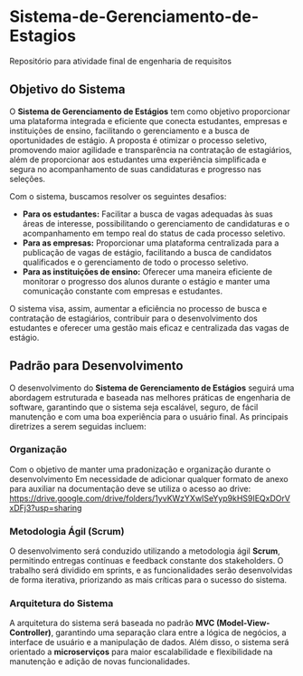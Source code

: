 # Sistema-de-Gerenciamento-de-Estagios
Repositório para atividade final de engenharia de requisitos
## Objetivo do Sistema

O **Sistema de Gerenciamento de Estágios** tem como objetivo proporcionar uma plataforma integrada e eficiente que conecta estudantes, empresas e instituições de ensino, facilitando o gerenciamento e a busca de oportunidades de estágio. A proposta é otimizar o processo seletivo, promovendo maior agilidade e transparência na contratação de estagiários, além de proporcionar aos estudantes uma experiência simplificada e segura no acompanhamento de suas candidaturas e progresso nas seleções.

Com o sistema, buscamos resolver os seguintes desafios:

- **Para os estudantes:** Facilitar a busca de vagas adequadas às suas áreas de interesse, possibilitando o gerenciamento de candidaturas e o acompanhamento em tempo real do status de cada processo seletivo.
- **Para as empresas:** Proporcionar uma plataforma centralizada para a publicação de vagas de estágio, facilitando a busca de candidatos qualificados e o gerenciamento de todo o processo seletivo.
- **Para as instituições de ensino:** Oferecer uma maneira eficiente de monitorar o progresso dos alunos durante o estágio e manter uma comunicação constante com empresas e estudantes.

O sistema visa, assim, aumentar a eficiência no processo de busca e contratação de estagiários, contribuir para o desenvolvimento dos estudantes e oferecer uma gestão mais eficaz e centralizada das vagas de estágio.

## Padrão para Desenvolvimento

O desenvolvimento do **Sistema de Gerenciamento de Estágios** seguirá uma abordagem estruturada e baseada nas melhores práticas de engenharia de software, garantindo que o sistema seja escalável, seguro, de fácil manutenção e com uma boa experiência para o usuário final. As principais diretrizes a serem seguidas incluem:

### Organização

Com o objetivo de manter uma pradonização e organização durante o desenvolvimento
Em necessidade de adicionar qualquer formato de anexo para auxiliar na documentação deve se utiliza o acesso ao drive: https://drive.google.com/drive/folders/1yvKWzYXwISeYyp9kHS9IEQxDOrVxDFj3?usp=sharing

### Metodologia Ágil (Scrum)
O desenvolvimento será conduzido utilizando a metodologia ágil **Scrum**, permitindo entregas contínuas e feedback constante dos stakeholders. O trabalho será dividido em sprints, e as funcionalidades serão desenvolvidas de forma iterativa, priorizando as mais críticas para o sucesso do sistema.

### Arquitetura do Sistema
A arquitetura do sistema será baseada no padrão **MVC (Model-View-Controller)**, garantindo uma separação clara entre a lógica de negócios, a interface de usuário e a manipulação de dados. Além disso, o sistema será orientado a **microserviços** para maior escalabilidade e flexibilidade na manutenção e adição de novas funcionalidades.
